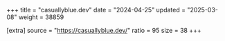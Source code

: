 +++
title = "casuallyblue.dev"
date = "2024-04-25"
updated = "2025-03-08"
weight = 38859

[extra]
source = "https://casuallyblue.dev/"
ratio = 95
size = 38
+++
